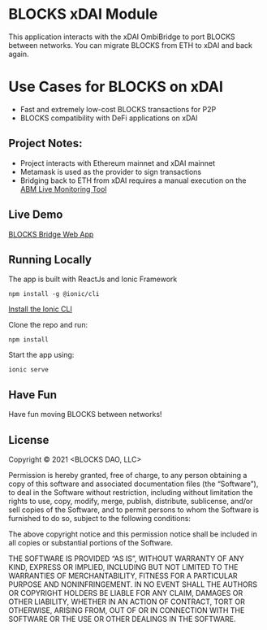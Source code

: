 # BLOCKS xDAI Module

This application interacts with the xDAI OmbiBridge to port BLOCKS between networks. You can migrate BLOCKS from ETH to xDAI and back again. 

# Use Cases for BLOCKS on xDAI

- Fast and extremely low-cost BLOCKS transactions for P2P
- BLOCKS compatibility with DeFi applications on xDAI

## Project Notes:
- Project interacts with Ethereum mainnet and xDAI mainnet
- Metamask is used as the provider to sign transactions
- Bridging back to ETH from xDAI requires a manual execution on the [ABM Live Monitoring Tool](https://docs.tokenbridge.net/about-tokenbridge/components/amb-live-monitoring-application)

## Live Demo

[BLOCKS Bridge Web App](https://blocks-bridge.web.app/home)

## Running Locally
The app is built with ReactJs and Ionic Framework
```
npm install -g @ionic/cli
```
[Install the Ionic CLI](https://ionicframework.com/docs/cli/)

Clone the repo and run:
```
npm install
```
Start the app using:
```
ionic serve
```

## Have Fun

Have fun moving BLOCKS between networks!


## License

Copyright © 2021 <BLOCKS DAO, LLC>

Permission is hereby granted, free of charge, to any person obtaining a copy of this software and associated documentation files (the “Software”), to deal in the Software without restriction, including without limitation the rights to use, copy, modify, merge, publish, distribute, sublicense, and/or sell copies of the Software, and to permit persons to whom the Software is furnished to do so, subject to the following conditions:

The above copyright notice and this permission notice shall be included in all copies or substantial portions of the Software.

THE SOFTWARE IS PROVIDED “AS IS”, WITHOUT WARRANTY OF ANY KIND, EXPRESS OR IMPLIED, INCLUDING BUT NOT LIMITED TO THE WARRANTIES OF MERCHANTABILITY, FITNESS FOR A PARTICULAR PURPOSE AND NONINFRINGEMENT. IN NO EVENT SHALL THE AUTHORS OR COPYRIGHT HOLDERS BE LIABLE FOR ANY CLAIM, DAMAGES OR OTHER LIABILITY, WHETHER IN AN ACTION OF CONTRACT, TORT OR OTHERWISE, ARISING FROM, OUT OF OR IN CONNECTION WITH THE SOFTWARE OR THE USE OR OTHER DEALINGS IN THE SOFTWARE.